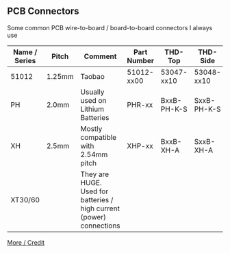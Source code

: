 ﻿## PCB Connectors
Some common PCB wire-to-board / board-to-board connectors I always use

|Name / Series|Pitch|Comment|Part Number|THD-Top|THD-Side|SMD-Top|SMD-Side|Links
| ------------ | ------------ | ------------ | ------------ | ------------ | ------------ | ------------ | ------------ |  ------------ |
|51012|1.25mm|Taobao|51012-xx00|53047-xx10|53048-xx10|53398-xx71|53261-xx71||
|PH|2.0mm|Usually used on Lithium Batteries |PHR-xx|BxxB-PH-K-S|SxxB-PH-K-S|BxxB-PH-SM4-TB|SxxB-PH-SM4-TB||
|XH|2.5mm|Mostly compatible with 2.54mm pitch|XHP-xx|BxxB-XH-A|SxxB-XH-A|BxxB-XH-SM4-TB|SxxB-XH-SM4-TB||
|XT30/60||They are HUGE. Used for batteries / high current (power) connections|||||||

[More / Credit](https://dirtypcbs.com/store/designer/details/ian/3841/dirty-cables-sample-kit-v1-0 "Credit")
